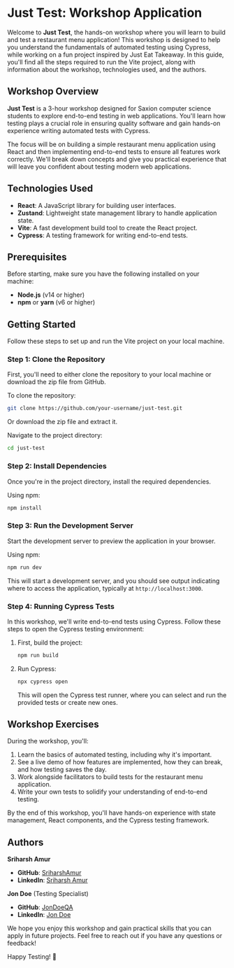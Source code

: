 # Just Test: Workshop Application

Welcome to **Just Test**, the hands-on workshop where you will learn to build and test a restaurant menu application! This workshop is designed to help you understand the fundamentals of automated testing using Cypress, while working on a fun project inspired by Just Eat Takeaway. In this guide, you'll find all the steps required to run the Vite project, along with information about the workshop, technologies used, and the authors.

## Workshop Overview

**Just Test** is a 3-hour workshop designed for Saxion computer science students to explore end-to-end testing in web applications. You'll learn how testing plays a crucial role in ensuring quality software and gain hands-on experience writing automated tests with Cypress.

The focus will be on building a simple restaurant menu application using React and then implementing end-to-end tests to ensure all features work correctly. We'll break down concepts and give you practical experience that will leave you confident about testing modern web applications.

## Technologies Used

- **React**: A JavaScript library for building user interfaces.
- **Zustand**: Lightweight state management library to handle application state.
- **Vite**: A fast development build tool to create the React project.
- **Cypress**: A testing framework for writing end-to-end tests.

## Prerequisites

Before starting, make sure you have the following installed on your machine:

- **Node.js** (v14 or higher)
- **npm** or **yarn** (v6 or higher)

## Getting Started

Follow these steps to set up and run the Vite project on your local machine.

### Step 1: Clone the Repository

First, you'll need to either clone the repository to your local machine or download the zip file from GitHub.

To clone the repository:

```sh
git clone https://github.com/your-username/just-test.git
```

Or download the zip file and extract it.

Navigate to the project directory:

```sh
cd just-test
```

### Step 2: Install Dependencies

Once you're in the project directory, install the required dependencies.

Using npm:

```sh
npm install
```

### Step 3: Run the Development Server

Start the development server to preview the application in your browser.

Using npm:

```sh
npm run dev
```

This will start a development server, and you should see output indicating where to access the application, typically at `http://localhost:3000`.

### Step 4: Running Cypress Tests

In this workshop, we'll write end-to-end tests using Cypress. Follow these steps to open the Cypress testing environment:

1. First, build the project:

   ```sh
   npm run build
   ```

2. Run Cypress:

   ```sh
   npx cypress open
   ```

   This will open the Cypress test runner, where you can select and run the provided tests or create new ones.

## Workshop Exercises

During the workshop, you'll:

1. Learn the basics of automated testing, including why it's important.
2. See a live demo of how features are implemented, how they can break, and how testing saves the day.
3. Work alongside facilitators to build tests for the restaurant menu application.
4. Write your own tests to solidify your understanding of end-to-end testing.

By the end of this workshop, you'll have hands-on experience with state management, React components, and the Cypress testing framework.

## Authors

**Sriharsh Amur**

- **GitHub**: [SriharshAmur](https://github.com/SriharshAmur)
- **LinkedIn**: [Sriharsh Amur](https://linkedin.com/in/sriharsh-amur)

**Jon Doe** (Testing Specialist)

- **GitHub**: [JonDoeQA](https://github.com/JonDoeQA)
- **LinkedIn**: [Jon Doe](https://linkedin.com/in/jon-doe)

We hope you enjoy this workshop and gain practical skills that you can apply in future projects. Feel free to reach out if you have any questions or feedback!

Happy Testing! 🚀
